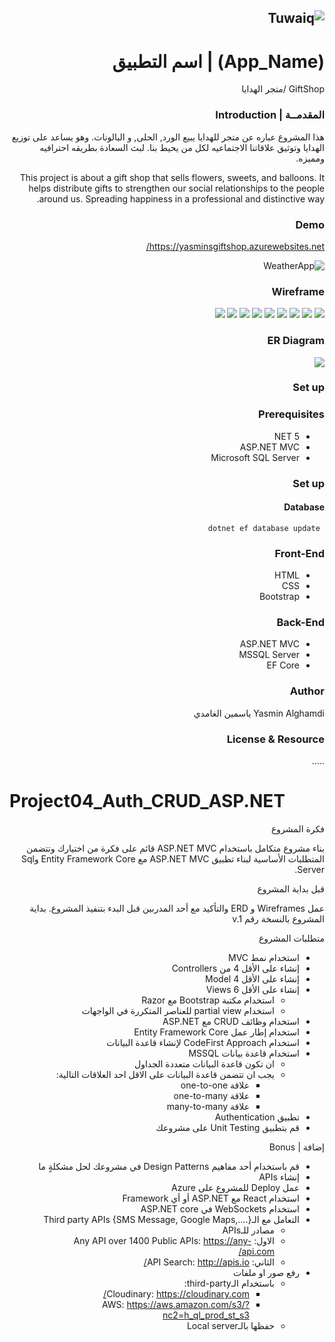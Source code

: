 <div dir="rtl" align="right">

![Tuwaiq](https://i.ibb.co/SV2BSn5/tuwaiq.png)
----
# (App_Name) | اسم التطبيق
GiftShop /متجر الهدايا
### المقدمــة | Introduction 
 هذا المشروع عباره عن متجر للهدايا يبيع الورد, الحلى, و البالونات. وهو يساعد على توزيع الهدايا وتوثيق علاقاتنا الاجتماعيه لكل من يحيط بنا. لبث السعادة بطريقه احترافيه ومميزه.

This project is about a gift shop that sells flowers, sweets, and balloons. It helps distribute gifts to strengthen our social relationships to the people around us. Spreading happiness in a professional and distinctive way.

### Demo  
 https://yasminsgiftshop.azurewebsites.net/
 
![WeatherApp](https://github.com/Yasmin-AlGhamdi/Project04_Auth_CRUD_ASP.NET/blob/main/GiftShop.gif)
### Wireframe  
<img src="https://github.com/Yasmin-AlGhamdi/Project04_Auth_CRUD_ASP.NET/blob/main/WireFrame/HomePage.jpeg"/>
<img src="https://github.com/Yasmin-AlGhamdi/Project04_Auth_CRUD_ASP.NET/blob/main/WireFrame/SignUpPage.jpeg"/>
<img src="https://github.com/Yasmin-AlGhamdi/Project04_Auth_CRUD_ASP.NET/blob/main/WireFrame/LoginPage.jpeg"/>
<img src="https://github.com/Yasmin-AlGhamdi/Project04_Auth_CRUD_ASP.NET/blob/main/WireFrame/PrivacyPage.jpeg"/>
<img src="https://github.com/Yasmin-AlGhamdi/Project04_Auth_CRUD_ASP.NET/blob/main/WireFrame/ContactUsPage.jpeg"/>
<img src="https://github.com/Yasmin-AlGhamdi/Project04_Auth_CRUD_ASP.NET/blob/main/WireFrame/ProductsPage.jpeg"/>
<img src="https://github.com/Yasmin-AlGhamdi/Project04_Auth_CRUD_ASP.NET/blob/main/WireFrame/DetailsPage.jpeg"/>
<img src="https://github.com/Yasmin-AlGhamdi/Project04_Auth_CRUD_ASP.NET/blob/main/WireFrame/EditPage.jpeg"/>
<img src="https://github.com/Yasmin-AlGhamdi/Project04_Auth_CRUD_ASP.NET/blob/main/WireFrame/CreatePage.jpeg"/>

### ER Diagram 
<img src="https://github.com/Yasmin-AlGhamdi/Project04_Auth_CRUD_ASP.NET/blob/main/ERD.jpg"/>

### Set up  
### Prerequisites
- NET 5 
- ASP.NET MVC
- Microsoft SQL Server 
### Set up  
 #### Database
 ``` dotnet ef database update```
### Front-End  
 - HTML
 - CSS
 - Bootstrap 
### Back-End 
 - ASP.NET MVC
 - MSSQL Server
 - EF Core
### Author
Yasmin Alghamdi
ياسمين الغامدي
### License & Resource
 .....
</div>


# Project04_Auth_CRUD_ASP.NET

<div dir="rtl" align="right">

فكرة المشروع

بناء مشروع متكامل باستخدام ASP.NET MVC  قائم على فكرة من اختيارك وتتضمن المتطلبات الأساسية لبناء تطبيق ASP.NET MVC مع  Entity Framework Core وSql Server.


قبل بداية المشروع 

عمل Wireframes و ERD والتأكيد مع أحد المدربين قبل البدء بتنفيذ المشروع. بداية المشروع بالنسخة رقم  v.1

متطلبات المشروع


- استخدام نمط MVC 
- إنشاء على الأقل 4 من Controllers
- إنشاء على الأقل 4 Model 
- إنشاء على الأقل 6 Views
    - استخدام مكتبة Bootstrap مع Razor 
    - استخدام partial view للعناصر المتكررة في الواجهات
- استخدام وظائف CRUD مع ASP.NET 
- استخدام إطار عمل Entity Framework Core
- استخدام CodeFirst Approach لإنشاء قاعدة البيانات
- استخدام قاعدة بيانات MSSQL 
    - ان تكون قاعدة البيانات متعددة الجداول
    - يجب ان تتضمن قاعدة البيانات على الاقل احد العلاقات التالية:
        - علاقة one-to-one
        - علاقة one-to-many
        - علاقة many-to-many
- تطبيق Authentication 
- قم بتطبيق Unit Testing على مشروعك
    





إضافة | Bonus 
- قم باستخدام أحد مفاهيم Design Patterns في مشروعك لحل مشكلةٍ ما
- إنشاء APIs 
- عمل Deploy للمشروع على Azure
- استخدام React مع ASP.NET أو أي Framework 
- استخدام WebSockets في ASP.NET core
- التعامل مع الـThird party APIs  {SMS Message, Google Maps,….} 
    - مصادر للـAPIs
    - الاول: Any API over 1400 Public APIs: https://any-api.com/
    - الثاني: API Search: http://apis.io/
- رفع صور او ملفات 
    -  باستخدام الـthird-party:
        - Cloudinary: https://cloudinary.com/
        -  AWS: https://aws.amazon.com/s3/?nc2=h_ql_prod_st_s3
    - حفظها  بالـLocal server 
</div>
